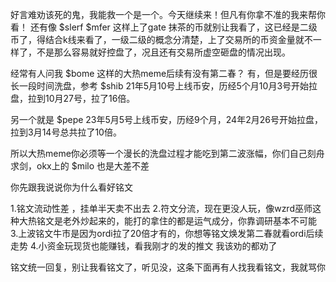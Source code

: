 好言难劝该死的鬼，我能救一个是一个。今天继续来！但凡有你拿不准的我来帮你看！
  还有像 $slerf $mfer 这样上了gate 抹茶的币就别让我看了，这已经是二级币了，得结合k线来看了，一级二级的概念分清楚，上了交易所的币资金量就不一样了，不是那么容易就好控盘了，况且还有交易所虚空砸盘的情况出现。

  经常有人问我 $bome 这样的大热meme后续有没有第二春？ 有，但是要经历很长一段时间洗盘，参考 $shib 21年5月10号上线币安，历经5个月10月3号开始拉盘，拉到10月27号，拉了16倍。

  另一个就是 $pepe 23年5月5号上线币安，历经9个月，24年2月26号开始拉盘，拉到3月14号总共拉了10倍。

所以大热meme你必须等一个漫长的洗盘过程才能吃到第二波涨幅，你们自己刻舟求剑，okx上的 $milo 也是大差不差

你先跟我说说你为什么看好铭文

1.铭文流动性差 ，挂单半天卖不出去 2.符文分流，现在更没人玩，像wzrd巫师这种大热铭文是老外炒起来的，能打的拿住的都是运气成分，你靠调研基本不可能 3.上波铭文牛市是因为ordi拉了20倍才有的，你想等铭文焕发第二春就看ordi后续走势 4.小资金玩现货也能赚钱，看我刚才的发的推文 我该劝的都劝了

铭文统一回复，别让我看铭文了，听见没，这条下面再有人找我看铭文，我就骂你